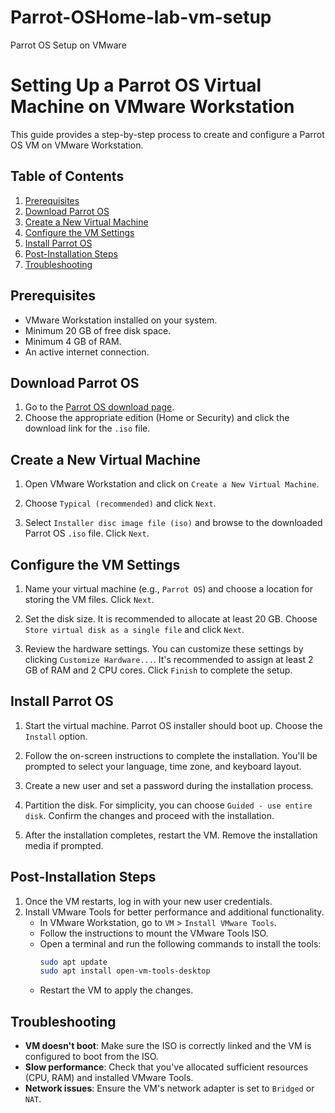 # Parrot-OSHome-lab-vm-setup
Parrot OS Setup on VMware
# Setting Up a Parrot OS Virtual Machine on VMware Workstation

This guide provides a step-by-step process to create and configure a Parrot OS VM on VMware Workstation.


## Table of Contents
1. [Prerequisites](#prerequisites)
2. [Download Parrot OS](#download-parrot-os)
3. [Create a New Virtual Machine](#create-a-new-virtual-machine)
4. [Configure the VM Settings](#configure-the-vm-settings)
5. [Install Parrot OS](#install-parrot-os)
6. [Post-Installation Steps](#post-installation-steps)
7. [Troubleshooting](#troubleshooting)


## Prerequisites

- VMware Workstation installed on your system.
- Minimum 20 GB of free disk space.
- Minimum 4 GB of RAM.
- An active internet connection.


## Download Parrot OS

1. Go to the [Parrot OS download page](https://www.parrotsec.org/download/).
2. Choose the appropriate edition (Home or Security) and click the download link for the `.iso` file.


## Create a New Virtual Machine

1. Open VMware Workstation and click on `Create a New Virtual Machine`.

2. Choose `Typical (recommended)` and click `Next`.

3. Select `Installer disc image file (iso)` and browse to the downloaded Parrot OS `.iso` file. Click `Next`.


## Configure the VM Settings

1. Name your virtual machine (e.g., `Parrot OS`) and choose a location for storing the VM files. Click `Next`.

2. Set the disk size. It is recommended to allocate at least 20 GB. Choose `Store virtual disk as a single file` and click `Next`.

3. Review the hardware settings. You can customize these settings by clicking `Customize Hardware...`. It's recommended to assign at least 2 GB of RAM and 2 CPU cores. Click `Finish` to complete the setup.


## Install Parrot OS

1. Start the virtual machine. Parrot OS installer should boot up. Choose the `Install` option.

2. Follow the on-screen instructions to complete the installation. You'll be prompted to select your language, time zone, and keyboard layout.

3. Create a new user and set a password during the installation process.

4. Partition the disk. For simplicity, you can choose `Guided - use entire disk`. Confirm the changes and proceed with the installation.

5. After the installation completes, restart the VM. Remove the installation media if prompted.


## Post-Installation Steps

1. Once the VM restarts, log in with your new user credentials.
2. Install VMware Tools for better performance and additional functionality.
   - In VMware Workstation, go to `VM` > `Install VMware Tools`.
   - Follow the instructions to mount the VMware Tools ISO.
   - Open a terminal and run the following commands to install the tools:
     ```bash
     sudo apt update
     sudo apt install open-vm-tools-desktop
     ```
   - Restart the VM to apply the changes.


## Troubleshooting

- **VM doesn't boot**: Make sure the ISO is correctly linked and the VM is configured to boot from the ISO.
- **Slow performance**: Check that you've allocated sufficient resources (CPU, RAM) and installed VMware Tools.
- **Network issues**: Ensure the VM's network adapter is set to `Bridged` or `NAT`.

